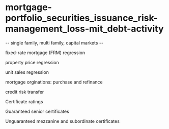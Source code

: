 # mortgage-portfolio_securities_issuance_risk-management_loss-mit_debt-activity
-- single family, multi family, capital markets --

fixed-rate mortgage (FRM) regression

property price regression

unit sales regression

mortgage orginations: purchase and refinance

credit risk transfer

Certificate ratings

Guaranteed senior certificates

Unguaranteed mezzanine and subordinate certificates
